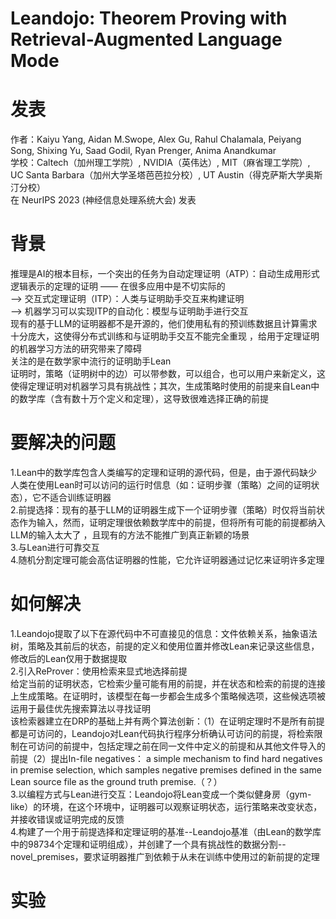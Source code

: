 # Leandojo: Theorem Proving with Retrieval-Augmented Language Mode
# 发表
作者：Kaiyu Yang, Aidan M.Swope, Alex Gu, Rahul Chalamala, Peiyang Song, Shixing Yu, Saad Godil, Ryan Prenger, Anima Anandkumar  
学校：Caltech（加州理工学院）, NVIDIA（英伟达）, MIT（麻省理工学院）, UC Santa Barbara（加州大学圣塔芭芭拉分校）, UT Austin（得克萨斯大学奥斯汀分校）  
在 NeurIPS 2023 (神经信息处理系统大会) 发表
# 背景
推理是AI的根本目标，一个突出的任务为自动定理证明（ATP）：自动生成用形式逻辑表示的定理的证明 —— 在很多应用中是不切实际的  
-->  交互式定理证明（ITP）：人类与证明助手交互来构建证明  
-->  机器学习可以实现ITP的自动化：模型与证明助手进行交互  
现有的基于LLM的证明器都不是开源的，他们使用私有的预训练数据且计算需求十分庞大，这使得分布式训练和与证明助手交互不能完全重现 ，给用于定理证明的机器学习方法的研究带来了障碍  
关注的是在数学家中流行的证明助手Lean  
证明时，策略（证明树中的边）可以带参数，可以组合，也可以用户来新定义，这使得定理证明对机器学习具有挑战性；其次，生成策略时使用的前提来自Lean中的数学库（含有数十万个定义和定理），这导致很难选择正确的前提
# 要解决的问题
1.Lean中的数学库包含人类编写的定理和证明的源代码，但是，由于源代码缺少人类在使用Lean时可以访问的运行时信息（如：证明步骤（策略）之间的证明状态），它不适合训练证明器  
2.前提选择：现有的基于LLM的证明器生成下一个证明步骤（策略）时仅将当前状态作为输入，然而，证明定理很依赖数学库中的前提，但将所有可能的前提都纳入LLM的输入太大了 ，且现有的方法不能推广到真正新颖的场景  
3.与Lean进行可靠交互  
4.随机分割定理可能会高估证明器的性能，它允许证明器通过记忆来证明许多定理  
# 如何解决
1.Leandojo提取了以下在源代码中不可直接见的信息：文件依赖关系，抽象语法树，策略及其前后的状态，前提的定义和使用位置并修改Lean来记录这些信息，修改后的Lean仅用于数据提取  
2.引入ReProver：使用检索来显式地选择前提    
给定当前的证明状态，它检索少量可能有用的前提，并在状态和检索的前提的连接上生成策略。在证明时，该模型在每一步都会生成多个策略候选项，这些候选项被运用于最佳优先搜索算法以寻找证明  
该检索器建立在DRP的基础上并有两个算法创新：（1）在证明定理时不是所有前提都是可访问的，Leandojo对Lean代码执行程序分析确认可访问的前提，将检索限制在可访问的前提中，包括定理之前在同一文件中定义的前提和从其他文件导入的前提（2）提出In-file negatives： a simple mechanism to find hard negatives in premise selection, which samples negative premises defined in the same Lean source file as the ground truth premise.（？）  
3.以编程方式与Lean进行交互：Leandojo将Lean变成一个类似健身房（gym-like）的环境，在这个环境中，证明器可以观察证明状态，运行策略来改变状态，并接收错误或证明完成的反馈  
4.构建了一个用于前提选择和定理证明的基准--Leandojo基准（由Lean的数学库中的98734个定理和证明组成），并创建了一个具有挑战性的数据分割--novel_premises，要求证明器推广到依赖于从未在训练中使用过的新前提的定理    
# 实验
